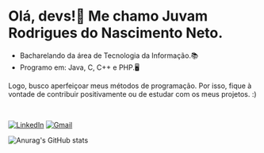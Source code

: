 <h1>Olá, devs!👋 Me chamo Juvam Rodrigues do Nascimento Neto.</h1>

<ul>
  <li>Bacharelando da área de Tecnologia da Informação.📚</li>
  <li>Programo em: Java, C, C++ e PHP.🖥️</li>
</ul>  
<p>Logo, busco aperfeiçoar meus métodos de programação. Por isso, fique à vontade de contribuir positivamente ou de estudar 
com os meus projetos. :)</p>
<br>

[![LinkedIn](https://img.shields.io/badge/LinkedIn-0077B5?style=for-the-badge&logo=linkedin&logoColor=white)](https://www.linkedin.com/in/juvamrodrigues/)
[![Gmail](https://img.shields.io/badge/Gmail-ce3d37?style=for-the-badge&logo=gmail&logoColor=white)](mailto:juvamrodrigues17@gmail.com)

![Anurag's GitHub stats](https://github-readme-stats.vercel.app/api?username=anuraghazra&show_icons=true&theme=radical)

